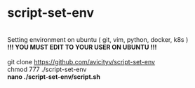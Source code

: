 # script-set-env
<br>Setting environment on ubuntu ( git, vim, python, docker, k8s )
<br><b>!!!  YOU MUST EDIT <USERNAME> TO YOUR USER ON UBUNTU  !!!</b>
<br>
<br>git clone https://github.com/avicityv/script-set-env
<br>chmod 777 ./script-set-env
<br><b>nano ./script-set-env/script.sh</b>


